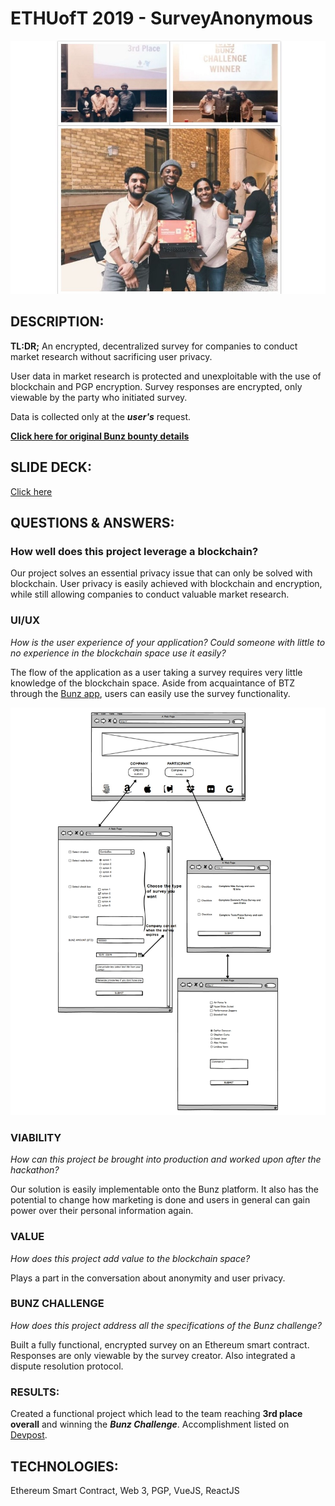 # ETHUofT 2019 - SurveyAnonymous

![SurveyAnonymous Team](https://github.com/dvampofo/ethuoft2019/blob/master/images/collage.jpg?raw=true)

## DESCRIPTION:

**TL:DR;** An encrypted, decentralized survey for companies to conduct market research without sacrificing user privacy.

User data in market research is protected and unexploitable with the use of blockchain and PGP encryption. Survey responses are encrypted, only viewable by the party who initiated survey.

Data is collected only at the **_user's_** request.

**[Click here for original Bunz bounty details](https://github.com/dvampofo/ethuoft2019/blob/master/bunz_bounty/bunz_bounty.pdf)**

## SLIDE DECK:

[Click here](https://docs.google.com/presentation/d/15SLoZXDdd7uLZLEReUx9NZupInQZ6tG6276yCFZ6jbc/edit?usp=sharing)

## QUESTIONS & ANSWERS:

### How well does this project leverage a blockchain?

Our project solves an essential privacy issue that can only be solved with blockchain. User privacy is easily achieved with blockchain and encryption, while still allowing companies to conduct valuable market research.

### UI/UX

_How is the user experience of your application? Could someone with little to no experience in the blockchain space use it easily?_

The flow of the application as a user taking a survey requires very little knowledge of the blockchain space. Aside from acquaintance of BTZ through the [Bunz app](https://bunz.com/), users can easily use the survey functionality.

![UI/UX](https://github.com/dvampofo/ethuoft2019/blob/master/images/BunzUI.jpg?raw=true)

### VIABILITY

_How can this project be brought into production and worked upon after the hackathon?_

Our solution is easily implementable onto the Bunz platform. It also has the potential to change how marketing is done and users in general can gain power over their personal information again.

### VALUE

_How does this project add value to the blockchain space?_

Plays a part in the conversation about anonymity and user privacy.

### BUNZ CHALLENGE

_How does this project address all the specifications of the Bunz challenge?_

Built a fully functional, encrypted survey on an Ethereum smart contract. Responses are only viewable by the survey creator. Also integrated a dispute resolution protocol.

### RESULTS:

Created a functional project which lead to the team reaching **3rd place overall** and winning the **_Bunz Challenge_**. Accomplishment listed on [Devpost](https://devpost.com/software/survey-anonymous#updates).

## TECHNOLOGIES:

Ethereum Smart Contract, Web 3, PGP, VueJS, ReactJS
